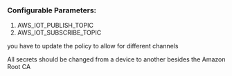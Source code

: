  ### Configurable Parameters:
 
  1. AWS_IOT_PUBLISH_TOPIC
  2. AWS_IOT_SUBSCRIBE_TOPIC
 
 
 you have to update the policy to allow for different channels 
 
 All secrets should be changed from a device to another besides the Amazon Root CA
 
 
 
